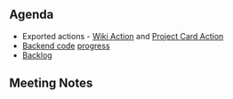 ## Agenda

* Exported actions - [Wiki Action](https://github.com/ineshbose/wiki-action) and [Project Card Action](https://github.com/ineshbose/project-card-action)
* [Backend code](https://github.com/ineshbose/portion-mate/tree/feature/9-population_script_for_backend/src/backend) [progress](https://github.com/ineshbose/portion-mate/projects/2)
* [Backlog](https://github.com/ineshbose/portion-mate/issues)

## Meeting Notes
